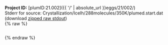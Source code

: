**Project ID:** [plumID:21.002]({{ '/' | absolute_url }}eggs/21/002/)  
Stderr for source:  Crystallization/IceIh/288molecules/350K/plumed.start.dat   
(download [zipped raw stdout](plumed.start.dat.plumed_master.stdout.txt.zip))  
{% raw %}
<pre>
</pre>
{% endraw %}
